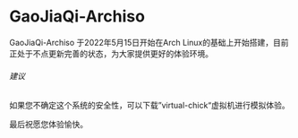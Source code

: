 # GaoJiaQi-Archiso
GaoJiaQi-Archiso   于2022年5月15日开始在Arch Linux的基础上开始搭建，目前正处于不点更新完善的状态，为大家提供更好的体验环境。
###### 建议
如果您不确定这个系统的安全性，可以下载”virtual-chick“虚拟机进行模拟体验。
 
 
最后祝愿您体验愉快。
